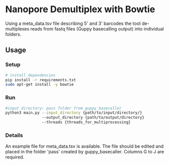# Nanopore Demultiplex with Bowtie

Using a meta_data.tsv file describing 5' and 3' barcodes the tool de-multiplexes reads from fastq files (Guppy basecalling output) into individual folders. 

## Usage

### Setup
``` bash
# install dependencies
pip install -r requirements.txt
sudo apt-get install -y bowtie
```

### Run
``` bash
#input directory: pass folder from guppy_basecaller
python3 main.py --input_directory {path/to/input/directory/} 
                --output_directory {path/to/output/directory} 
                --threads {threads_for_multiprocessing}
```

### Details
An example file for meta_data.tsv is available. The file should be edited and placed in the 
folder 'pass' created by guppy_basecaller. Columns G to J are required.